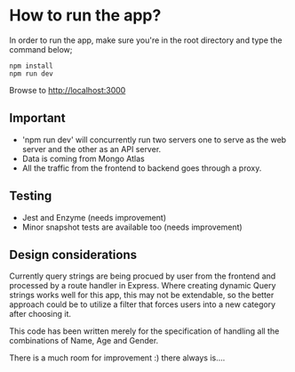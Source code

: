 # How to run the app?

In order to run the app, make sure you're in the root directory and type the command below;

```
npm install
npm run dev
```

Browse to [http://localhost:3000](http://localhost:3000)

## Important

- 'npm run dev' will concurrently run two servers one to serve as the web server and the other as an API server.
- Data is coming from Mongo Atlas
- All the traffic from the frontend to backend goes through a proxy.

## Testing

- Jest and Enzyme (needs improvement)
- Minor snapshot tests are available too (needs improvement)

## Design considerations

Currently query strings are being procued by user from the frontend and processed by a route handler in Express.
Where creating dynamic Query strings works well for this app, this may not be extendable, so the better approach could be
to utilize a filter that forces users into a new category after choosing it.

This code has been written merely for the specification of handling all the combinations of Name, Age and Gender.

There is a much room for improvement :) there always is....
